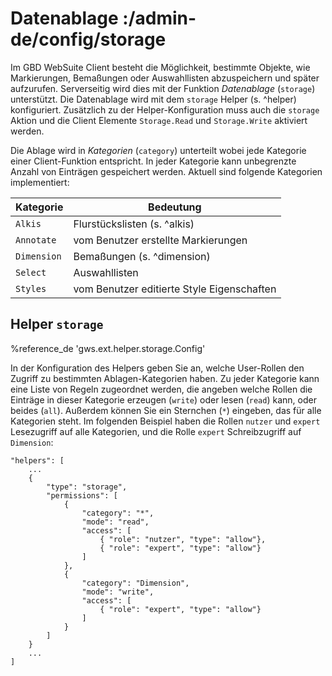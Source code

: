 # Datenablage :/admin-de/config/storage

Im GBD WebSuite Client besteht die Möglichkeit, bestimmte Objekte, wie Markierungen, Bemaßungen oder Auswahllisten abzuspeichern und später aufzurufen. Serverseitig wird dies mit der Funktion *Datenablage* (`storage`) unterstützt. Die Datenablage wird mit dem `storage` Helper (s. ^helper) konfiguriert. Zusätzlich zu der Helper-Konfiguration muss auch die `storage` Aktion und die Client Elemente `Storage.Read` und `Storage.Write` aktiviert werden.

Die Ablage wird in *Kategorien* (`category`) unterteilt wobei jede Kategorie einer Client-Funktion entspricht. In jeder Kategorie kann unbegrenzte Anzahl von Einträgen gespeichert werden. Aktuell sind folgende Kategorien implementiert:

| Kategorie   | Bedeutung                                  |
|-------------|--------------------------------------------|
| `Alkis`     | Flurstückslisten (s. ^alkis)               |
| `Annotate`  | vom Benutzer erstellte Markierungen        |
| `Dimension` | Bemaßungen (s. ^dimension)                 |
| `Select`    | Auswahllisten                              |
| `Styles`    | vom Benutzer editierte Style Eigenschaften |

Helper `storage`
------------------

%reference_de 'gws.ext.helper.storage.Config'

In der Konfiguration des Helpers geben Sie an, welche User-Rollen den Zugriff zu bestimmten Ablagen-Kategorien  haben. Zu jeder Kategorie kann eine Liste von Regeln zugeordnet werden, die angeben welche Rollen die Einträge in dieser Kategorie erzeugen (`write`) oder lesen (`read`) kann, oder beides (`all`). Außerdem können Sie ein Sternchen (`*`) eingeben, das für alle Kategorien steht. Im folgenden Beispiel haben die Rollen `nutzer` und `expert` Lesezugriff auf alle Kategorien, und die Rolle `expert` Schreibzugriff auf `Dimension`:

    "helpers": [
        ...
        {
            "type": "storage",
            "permissions": [
                {
                    "category": "*",
                    "mode": "read",
                    "access": [
                        { "role": "nutzer", "type": "allow"},
                        { "role": "expert", "type": "allow"}
                    ]
                },
                {
                    "category": "Dimension",
                    "mode": "write",
                    "access": [
                        { "role": "expert", "type": "allow"}
                    ]
                }
            ]
        }
        ...
    ]
